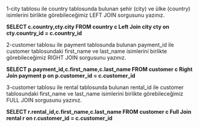 1-city tablosu ile country tablosunda bulunan şehir (city) ve ülke (country) isimlerini birlikte görebileceğimiz LEFT JOIN sorgusunu yazınız.


**SELECT c.country,cty.city FROM country c
Left Join city cty on cty.country_id = c.country_id**

2-customer tablosu ile payment tablosunda bulunan payment_id ile customer tablosundaki first_name ve last_name isimlerini birlikte görebileceğimiz RIGHT JOIN sorgusunu yazınız.


**SELECT p.payment_id,c.first_name,c.last_name FROM customer c
Right Join payment p on p.customer_id = c.customer_id**

3-customer tablosu ile rental tablosunda bulunan rental_id ile customer tablosundaki first_name ve last_name 
isimlerini birlikte görebileceğimiz FULL JOIN sorgusunu yazınız.


**SELECT r.rental_id,c.first_name,c.last_name FROM customer c
Full Join rental r on r.customer_id = c.customer_id**